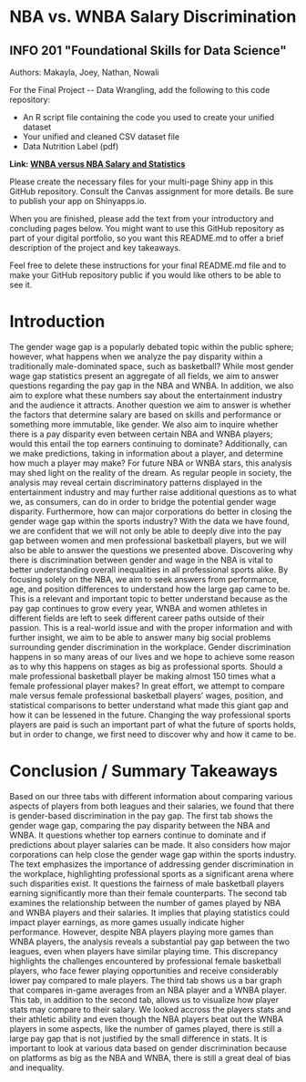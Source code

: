 # NBA vs. WNBA Salary Discrimination
## INFO 201 "Foundational Skills for Data Science"

Authors: Makayla, Joey, Nathan, Nowali


For the Final Project -- Data Wrangling, add the following to this code repository:

* An R script file containing the code you used to create your unified dataset 
* Your unified and cleaned CSV dataset file
* Data Nutrition Label (pdf) 


**Link: [WNBA versus NBA Salary and Statistics](https://6i5l38-nathan-do.shinyapps.io/final-project-BA1-WNBA-vs-NBA/)**

Please create the necessary files for your multi-page Shiny app in this GitHub repository. Consult the Canvas assignment for more details. Be sure to publish your app on Shinyapps.io.

When you are finished, please add the text from your introductory and concluding pages below. You might want to use this GitHub repository as part of your digital portfolio, so you want this README.md to offer a brief description of the project and key takeaways.

Feel free to delete these instructions for your final README.md file and to make your GitHub repository public if you would like others to be able to see it. 

# Introduction
The gender wage gap is a popularly debated topic within the public sphere; however,
what happens when we analyze the pay disparity within a traditionally male-dominated space,
such as basketball? While most gender wage gap statistics present an aggregate of all fields,
we aim to answer questions regarding the pay gap in the NBA and WNBA. In addition, we also
aim to explore what these numbers say about the entertainment industry and the audience it
attracts. Another question we aim to answer is whether the factors that determine salary are
based on skills and performance or something more immutable, like gender. We also aim to
inquire whether there is a pay disparity even between certain NBA and WNBA players; would
this entail the top earners continuing to dominate? Additionally, can we make predictions, taking
in information about a player, and determine how much a player may make? For future NBA or
WNBA stars, this analysis may shed light on the reality of the dream. As regular people in
society, the analysis may reveal certain discriminatory patterns displayed in the entertainment
industry and may further raise additional questions as to what we, as consumers, can do in
order to bridge the potential gender wage disparity. Furthermore, how can major corporations do
better in closing the gender wage gap within the sports industry?
With the data we have found, we are confident that we will not only be able to deeply
dive into the pay gap between women and men professional basketball players, but we will also
be able to answer the questions we presented above. Discovering why there is discrimination
between gender and wage in the NBA is vital to better understanding overall inequalities in all
professional sports alike. By focusing solely on the NBA, we aim to seek answers from
performance, age, and position differences to understand how the large gap came to be. This is
a relevant and important topic to better understand because as the pay gap continues to grow
every year, WNBA and women athletes in different fields are left to seek different career paths
outside of their passion. This is a real-world issue and with the proper information and with
further insight, we aim to be able to answer many big social problems surrounding gender
discrimination in the workplace. Gender discrimination happens in so many areas of our lives
and we hope to achieve some reason as to why this happens on stages as big as professional
sports. Should a male professional basketball player be making almost 150 times what a female
professional player makes? In great effort, we attempt to compare male versus female
professional basketball players’ wages, position, and statistical comparisons to better
understand what made this giant gap and how it can be lessened in the future. Changing the
way professional sports players are paid is such an important part of what the future of sports
holds, but in order to change, we first need to discover why and how it came to be.


# Conclusion / Summary Takeaways

Based on our three tabs with different information about comparing various aspects of players from both leagues and their salaries, we found that there is gender-based discrimination in the pay gap. The first tab shows the gender wage gap, comparing the pay disparity between the NBA and WNBA. It questions whether top earners continue to dominate and if predictions about player salaries can be made. It also considers how major corporations can help close the gender wage gap within the sports industry. The text emphasizes the importance of addressing gender discrimination in the workplace, highlighting professional sports as a significant arena where such disparities exist. It questions the fairness of male basketball players earning significantly more than their female counterparts. The second tab examines the relationship between the number of games played by NBA and WNBA players and their salaries. It implies that playing statistics could impact player earnings, as more games usually indicate higher performance. However, despite NBA players playing more games than WNBA players, the analysis reveals a substantial pay gap between the two leagues, even when players have similar playing time. This discrepancy highlights the challenges encountered by professional female basketball players, who face fewer playing opportunities and receive considerably lower pay compared to male players. The third tab shows us a bar graph that compares in-game averages from an NBA player and a WNBA player. This tab, in addition to the second tab, allows us to visualize how player stats may compare to their salary. We looked accross the players stats and their athletic ability and even though the NBA players beat out the WNBA players in some aspects, like the number of games played, there is still a large pay gap that is not justified by the small difference in stats. It is important to look at various data based on gender discrimination because on platforms as big as the NBA and WNBA, there is still a great deal of bias and inequality.

